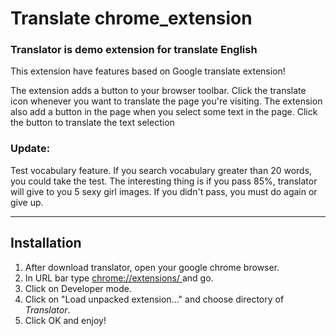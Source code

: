 # Translate chrome_extension
### Translator is demo extension for translate English 


This extension have features based on Google translate extension!

The extension adds a button to your browser toolbar. Click the translate icon whenever you want to translate the page you're visiting.
The extension also add a button in the page when you select some text in the page. Click the button to translate the text selection

### Update:

Test vocabulary feature. If you search vocabulary greater than 20 words, you could take the test. The interesting thing is if you pass 85%, translator will give to you 5 sexy girl images. If you didn't pass, you must do again or give up.

------------------
## Installation

1. After download translator, open your google chrome browser.
2. In URL bar type [chrome://extensions/ ](chrome://extensions/) and go.
3. Click on Developer mode.
4. Click on "Load unpacked extension..." and choose directory of *Translator*.
5. Click OK and enjoy!
